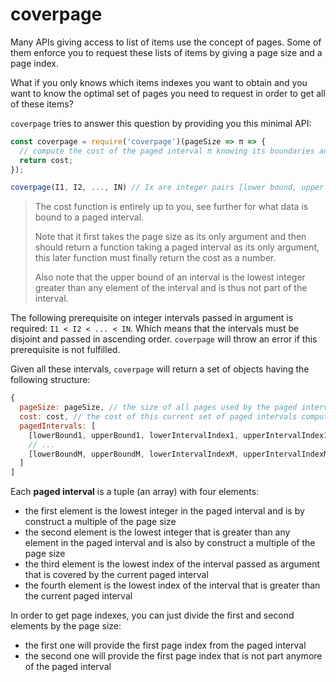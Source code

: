 # coverpage

Many APIs giving access to list of items use the concept of pages.
Some of them enforce you to request these lists of items by giving a page size and a page index.

What if you only knows which items indexes you want to obtain and you want to know the optimal set of pages you need to request in order to get all of these items?

`coverpage` tries to answer this question by providing you this minimal API:

```javascript
const coverpage = require('coverpage')(pageSize => π => {
  // compute the cost of the paged interval π knowing its boundaries and the page size
  return cost;
});

coverpage(I1, I2, ..., IN) // Ix are integer pairs [lower bound, upper bound]
```

> The cost function is entirely up to you, see further for what data is bound to a paged interval.
>
> Note that it first takes the page size as its only argument and then should return a function taking a paged interval as its only argument, this later function must finally return the cost as a number.
>
> Also note that the upper bound of an interval is the lowest integer greater than any element of the interval and is thus not part of the interval.

The following prerequisite on integer intervals passed in argument is required: `I1 < I2 < ... < IN`.
Which means that the intervals must be disjoint and passed in ascending order.
`coverpage` will throw an error if this prerequisite is not fulfilled.

Given all these intervals, `coverpage` will return a set of objects having the following structure:

```javascript
{
  pageSize: pageSize, // the size of all pages used by the paged intervals
  cost: cost, // the cost of this current set of paged intervals computed with the cost function given to coverpage
  pagedIntervals: [
    [lowerBound1, upperBound1, lowerIntervalIndex1, upperIntervalIndex1],
    // ...
    [lowerBoundM, upperBoundM, lowerIntervalIndexM, upperIntervalIndexM]
  ]
]
```

Each **paged interval** is a tuple (an array) with four elements:

- the first element is the lowest integer in the paged interval and is by construct a multiple of the page size
- the second element is the lowest integer that is greater than any element in the paged interval and is also by construct a multiple of the page size
- the third element is the lowest index of the interval passed as argument that is covered by the current paged interval
- the fourth element is the lowest index of the interval that is greater than the current paged interval

In order to get page indexes, you can just divide the first and second elements by the page size:

- the first one will provide the first page index from the paged interval
- the second one will provide the first page index that is not part anymore of the paged interval
